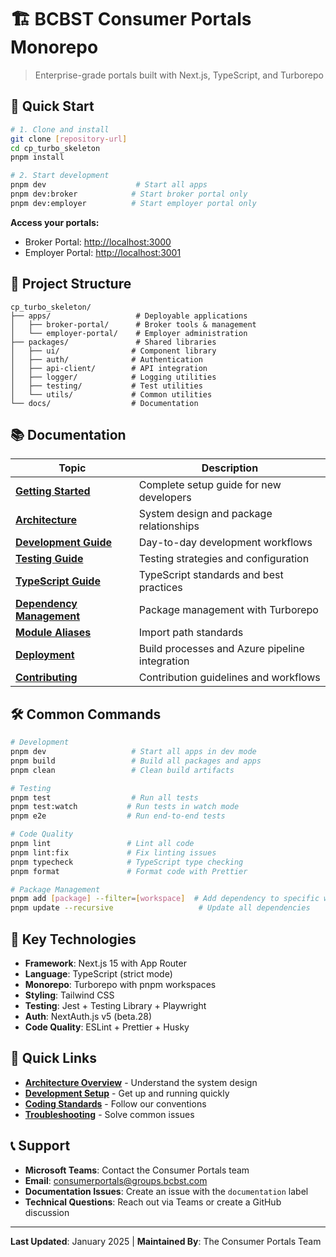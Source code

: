 # 🏗️ BCBST Consumer Portals Monorepo

> Enterprise-grade portals built with Next.js, TypeScript, and Turborepo

## 🚀 Quick Start

```bash
# 1. Clone and install
git clone [repository-url]
cd cp_turbo_skeleton
pnpm install

# 2. Start development
pnpm dev                    # Start all apps
pnpm dev:broker            # Start broker portal only
pnpm dev:employer          # Start employer portal only
```

**Access your portals:**
- Broker Portal: [http://localhost:3000](http://localhost:3000)
- Employer Portal: [http://localhost:3001](http://localhost:3001)

## 📁 Project Structure

```
cp_turbo_skeleton/
├── apps/                   # Deployable applications
│   ├── broker-portal/      # Broker tools & management
│   └── employer-portal/    # Employer administration
├── packages/               # Shared libraries
│   ├── ui/                # Component library
│   ├── auth/              # Authentication
│   ├── api-client/        # API integration
│   ├── logger/            # Logging utilities
│   ├── testing/           # Test utilities
│   └── utils/             # Common utilities
└── docs/                  # Documentation
```

## 📚 Documentation

| Topic | Description |
|-------|-------------|
| **[Getting Started](./docs/getting-started.md)** | Complete setup guide for new developers |
| **[Architecture](./docs/architecture.md)** | System design and package relationships |
| **[Development Guide](./docs/development.md)** | Day-to-day development workflows |
| **[Testing Guide](./docs/testing.md)** | Testing strategies and configuration |
| **[TypeScript Guide](./docs/typescript-best-practices.md)** | TypeScript standards and best practices |
| **[Dependency Management](./docs/dependency-management.md)** | Package management with Turborepo |
| **[Module Aliases](./docs/module-aliases.md)** | Import path standards |
| **[Deployment](./docs/deployment.md)** | Build processes and Azure pipeline integration |
| **[Contributing](./docs/contributing.md)** | Contribution guidelines and workflows |

## 🛠️ Common Commands

```bash
# Development
pnpm dev                   # Start all apps in dev mode
pnpm build                 # Build all packages and apps
pnpm clean                 # Clean build artifacts

# Testing
pnpm test                  # Run all tests
pnpm test:watch           # Run tests in watch mode
pnpm e2e                  # Run end-to-end tests

# Code Quality
pnpm lint                 # Lint all code
pnpm lint:fix             # Fix linting issues
pnpm typecheck            # TypeScript type checking
pnpm format               # Format code with Prettier

# Package Management
pnpm add [package] --filter=[workspace]  # Add dependency to specific workspace
pnpm update --recursive                   # Update all dependencies
```

## 🎯 Key Technologies

- **Framework**: Next.js 15 with App Router
- **Language**: TypeScript (strict mode)
- **Monorepo**: Turborepo with pnpm workspaces
- **Styling**: Tailwind CSS
- **Testing**: Jest + Testing Library + Playwright
- **Auth**: NextAuth.js v5 (beta.28)
- **Code Quality**: ESLint + Prettier + Husky

## 🤝 Quick Links

- **[Architecture Overview](./docs/architecture.md)** - Understand the system design
- **[Development Setup](./docs/getting-started.md)** - Get up and running quickly  
- **[Coding Standards](./docs/development.md#coding-standards)** - Follow our conventions
- **[Troubleshooting](./docs/troubleshooting.md)** - Solve common issues

## 📞 Support

- **Microsoft Teams**: Contact the Consumer Portals team
- **Email**: consumerportals@groups.bcbst.com
- **Documentation Issues**: Create an issue with the `documentation` label
- **Technical Questions**: Reach out via Teams or create a GitHub discussion

---

**Last Updated**: January 2025 | **Maintained By**: The Consumer Portals Team